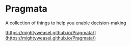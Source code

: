# Pragmata
A collection of things to help you enable decision-making

[https://mightyweasel.github.io/Pragmata/](https://mightyweasel.github.io/Pragmata/)
